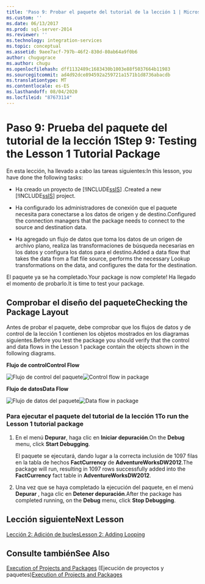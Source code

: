 ```yaml
---
title: 'Paso 9: Probar el paquete del tutorial de la lección 1 | Microsoft Docs'
ms.custom: ''
ms.date: 06/13/2017
ms.prod: sql-server-2014
ms.reviewer: ''
ms.technology: integration-services
ms.topic: conceptual
ms.assetid: 9aee7acf-797b-46f2-830d-80ab64a9f0b6
author: chugugrace
ms.author: chugu
ms.openlocfilehash: dff1132489c1683430b1003e88f5037664b11983
ms.sourcegitcommit: ad4d92dce894592a259721a1571b1d8736abacdb
ms.translationtype: MT
ms.contentlocale: es-ES
ms.lasthandoff: 08/04/2020
ms.locfileid: "87673114"
---
```

# <a name="step-9-testing-the-lesson-1-tutorial-package"></a><span data-ttu-id="5460d-102">Paso 9: Prueba del paquete del tutorial de la lección 1</span><span class="sxs-lookup"><span data-stu-id="5460d-102">Step 9: Testing the Lesson 1 Tutorial Package</span></span>
  <span data-ttu-id="5460d-103">En esta lección, ha llevado a cabo las tareas siguientes:</span><span class="sxs-lookup"><span data-stu-id="5460d-103">In this lesson, you have done the following tasks:</span></span>  
  
-   <span data-ttu-id="5460d-104">Ha creado un proyecto de [!INCLUDE[ssIS](../includes/ssis-md.md)] .</span><span class="sxs-lookup"><span data-stu-id="5460d-104">Created a new [!INCLUDE[ssIS](../includes/ssis-md.md)] project.</span></span>  
  
-   <span data-ttu-id="5460d-105">Ha configurado los administradores de conexión que el paquete necesita para conectarse a los datos de origen y de destino.</span><span class="sxs-lookup"><span data-stu-id="5460d-105">Configured the connection managers that the package needs to connect to the source and destination data.</span></span>  
  
-   <span data-ttu-id="5460d-106">Ha agregado un flujo de datos que toma los datos de un origen de archivo plano, realiza las transformaciones de búsqueda necesarias en los datos y configura los datos para el destino.</span><span class="sxs-lookup"><span data-stu-id="5460d-106">Added a data flow that takes the data from a flat file source, performs the necessary Lookup transformations on the data, and configures the data for the destination.</span></span>  
  
 <span data-ttu-id="5460d-107">El paquete ya se ha completado.</span><span class="sxs-lookup"><span data-stu-id="5460d-107">Your package is now complete!</span></span> <span data-ttu-id="5460d-108">Ha llegado el momento de probarlo.</span><span class="sxs-lookup"><span data-stu-id="5460d-108">It is time to test your package.</span></span>  
  
## <a name="checking-the-package-layout"></a><span data-ttu-id="5460d-109">Comprobar el diseño del paquete</span><span class="sxs-lookup"><span data-stu-id="5460d-109">Checking the Package Layout</span></span>  
 <span data-ttu-id="5460d-110">Antes de probar el paquete, debe comprobar que los flujos de datos y de control de la lección 1 contienen los objetos mostrados en los diagramas siguientes.</span><span class="sxs-lookup"><span data-stu-id="5460d-110">Before you test the package you should verify that the control and data flows in the Lesson 1 package contain the objects shown in the following diagrams.</span></span>  
  
 <span data-ttu-id="5460d-111">**Flujo de control**</span><span class="sxs-lookup"><span data-stu-id="5460d-111">**Control Flow**</span></span>  
  
 <span data-ttu-id="5460d-112">![Flujo de control del paquete](../../2014/tutorials/media/task9lesson1control.gif "Flujo de control del paquete")</span><span class="sxs-lookup"><span data-stu-id="5460d-112">![Control flow in package](../../2014/tutorials/media/task9lesson1control.gif "Control flow in package")</span></span>  
  
 <span data-ttu-id="5460d-113">**Flujo de datos**</span><span class="sxs-lookup"><span data-stu-id="5460d-113">**Data Flow**</span></span>  
  
 <span data-ttu-id="5460d-114">![Flujo de datos del paquete](../../2014/tutorials/media/task9lesson1data.gif "Flujo de datos del paquete")</span><span class="sxs-lookup"><span data-stu-id="5460d-114">![Data flow in package](../../2014/tutorials/media/task9lesson1data.gif "Data flow in package")</span></span>  
  
### <a name="to-run-the-lesson-1-tutorial-package"></a><span data-ttu-id="5460d-115">Para ejecutar el paquete del tutorial de la lección 1</span><span class="sxs-lookup"><span data-stu-id="5460d-115">To run the Lesson 1 tutorial package</span></span>  
  
1.  <span data-ttu-id="5460d-116">En el menú **Depurar**, haga clic en **Iniciar depuración**.</span><span class="sxs-lookup"><span data-stu-id="5460d-116">On the **Debug** menu, click **Start Debugging**.</span></span>  
  
     <span data-ttu-id="5460d-117">El paquete se ejecutará, dando lugar a la correcta inclusión de 1097 filas en la tabla de hechos **FactCurrency** de **AdventureWorksDW2012**.</span><span class="sxs-lookup"><span data-stu-id="5460d-117">The package will run, resulting in 1097 rows successfully added into the **FactCurrency** fact table in **AdventureWorksDW2012**.</span></span>  
  
2.  <span data-ttu-id="5460d-118">Una vez que se haya completado la ejecución del paquete, en el menú **Depurar** , haga clic en **Detener depuración**.</span><span class="sxs-lookup"><span data-stu-id="5460d-118">After the package has completed running, on the **Debug** menu, click **Stop Debugging**.</span></span>  
  
## <a name="next-lesson"></a><span data-ttu-id="5460d-119">Lección siguiente</span><span class="sxs-lookup"><span data-stu-id="5460d-119">Next Lesson</span></span>  
 [<span data-ttu-id="5460d-120">Lección 2: Adición de bucles</span><span class="sxs-lookup"><span data-stu-id="5460d-120">Lesson 2: Adding Looping</span></span>](../integration-services/lesson-2-adding-looping-with-ssis.md)  
  
## <a name="see-also"></a><span data-ttu-id="5460d-121">Consulte también</span><span class="sxs-lookup"><span data-stu-id="5460d-121">See Also</span></span>  
 <span data-ttu-id="5460d-122">[Execution of Projects and Packages](packages/run-integration-services-ssis-packages.md) (Ejecución de proyectos y paquetes)</span><span class="sxs-lookup"><span data-stu-id="5460d-122">[Execution of Projects and Packages](packages/run-integration-services-ssis-packages.md)</span></span>  
  
  
